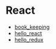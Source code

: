 # React
- [book_keeping](./React/book_keeping/README.md)
- [hello_react](./React/hello_react/README.md)
- [hello_redux](./React/hello_redux/README.md)